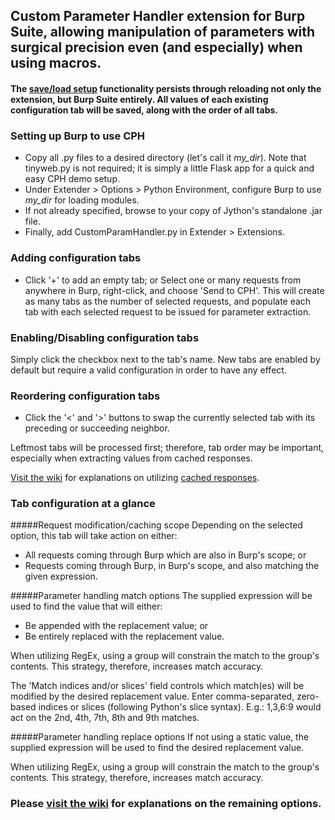 ## Custom Parameter Handler extension for Burp Suite, allowing manipulation of parameters with surgical precision even (and especially) when using macros.

#### The [save/load setup](https://github.com/elespike/burp-cph/wiki/0.-Save-and-load-configuration) functionality persists through reloading not only the extension, but Burp Suite entirely. All values of each existing configuration tab will be saved, along with the order of all tabs.

### Setting up Burp to use CPH

- Copy all .py files to a desired directory (let's call it *my_dir*). Note that tinyweb.py is not required; it is simply a little Flask app for a quick and easy CPH demo setup.
- Under Extender > Options > Python Environment, configure Burp to use *my_dir* for loading modules.
- If not already specified, browse to your copy of Jython's standalone .jar file.
- Finally, add CustomParamHandler.py in Extender > Extensions.

### Adding configuration tabs

- Click '+' to add an empty tab; or
Select one or many requests from anywhere in Burp, right-click, and choose 'Send to CPH'.
This will create as many tabs as the number of selected requests, and populate each tab with each selected request to be issued for parameter extraction.

### Enabling/Disabling configuration tabs

Simply click the checkbox next to the tab's name.
New tabs are enabled by default but require a valid configuration in order to have any effect.

### Reordering configuration tabs

- Click the '<' and '>' buttons to swap the currently selected tab with its preceding or succeeding neighbor.

Leftmost tabs will be processed first; therefore, tab order may be important, especially when extracting values from cached responses.

[Visit the wiki](https://github.com/elespike/burp-cph/wiki) for explanations on utilizing [cached responses](https://github.com/elespike/burp-cph/wiki/8.-Caching-messages-for-full-macro-modification).

### Tab configuration at a glance

#####Request modification/caching scope
Depending on the selected option, this tab will take action on either:
- All requests coming through Burp which are also in Burp's scope; or
- Requests coming through Burp, in Burp's scope, and also matching the given expression.

#####Parameter handling match options
The supplied expression will be used to find the value that will either:
- Be appended with the replacement value; or
- Be entirely replaced with the replacement value.

When utilizing RegEx, using a group will constrain the match to the group's contents.
This strategy, therefore, increases match accuracy.

The 'Match indices and/or slices' field controls which match(es) will be modified by the desired replacement value.
Enter comma-separated, zero-based indices or slices (following Python's slice syntax).
  E.g.: 1,3,6:9 would act on the 2nd, 4th, 7th, 8th and 9th matches.

#####Parameter handling replace options
If not using a static value, the supplied expression will be used to find
the desired replacement value.

When utilizing RegEx, using a group will constrain the match to the group's contents.
This strategy, therefore, increases match accuracy.

### Please [visit the wiki](https://github.com/elespike/burp-cph/wiki) for explanations on the remaining options.
